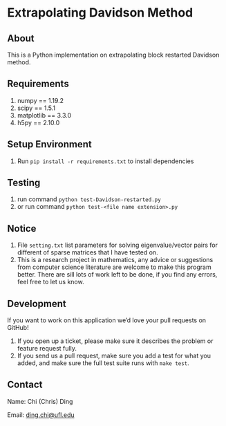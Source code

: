Extrapolating Davidson Method
==============================

About
-------------

This is a Python implementation on extrapolating block restarted Davidson method.


Requirements
---------------

1. numpy == 1.19.2
2. scipy == 1.5.1
3. matplotlib == 3.3.0
4. h5py == 2.10.0

Setup Environment
------------------

1. Run `pip install -r requirements.txt` to install dependencies


Testing
-------

1. run command `python test-Davidson-restarted.py`
2. or run command `python test-<file name extension>.py`


Notice
----------------
1. File `setting.txt` list parameters for solving eigenvalue/vector pairs for different of sparse matrices that I have tested on.
2. This is a research project in mathematics, any advice or suggestions from computer science literature are welcome to make this program better. There are sill lots of work left to be done, if you find any errors, feel free to let us know. 


Development
-----------

If you want to work on this application we’d love your pull requests on GitHub!

1. If you open up a ticket, please make sure it describes the problem or feature request fully.
2. If you send us a pull request, make sure you add a test for what you added, and make sure the full test suite runs with `make test`.


Contact
----------------
Name: Chi (Chris) Ding

Email: ding.chi@ufl.edu